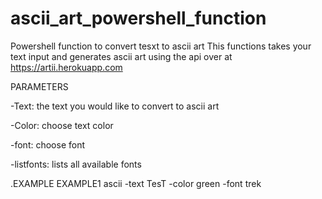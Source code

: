 # ascii_art_powershell_function
Powershell function to convert tesxt to ascii art 
This functions takes your text input and generates ascii art using the api over at https://artii.herokuapp.com

PARAMETERS


-Text: the text you would like to convert to ascii art

-Color: choose text color

-font: choose font

-listfonts: lists all available fonts


.EXAMPLE
EXAMPLE1
ascii -text TesT -color green -font trek
